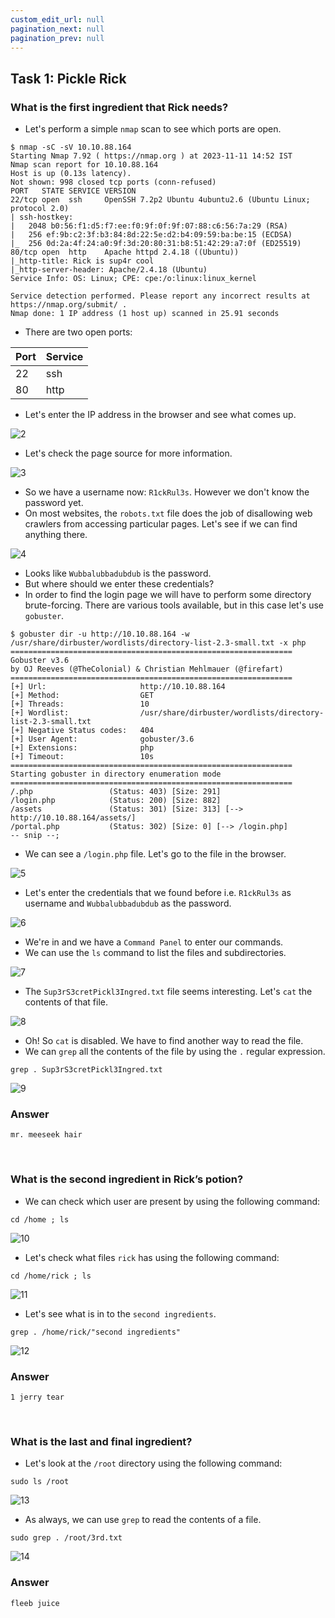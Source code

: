 ```yaml
---
custom_edit_url: null
pagination_next: null
pagination_prev: null
---
```


## Task 1: Pickle Rick
### What is the first ingredient that Rick needs?
- Let's perform a simple `nmap` scan to see which ports are open.
```
$ nmap -sC -sV 10.10.88.164
Starting Nmap 7.92 ( https://nmap.org ) at 2023-11-11 14:52 IST
Nmap scan report for 10.10.88.164
Host is up (0.13s latency).
Not shown: 998 closed tcp ports (conn-refused)
PORT   STATE SERVICE VERSION
22/tcp open  ssh     OpenSSH 7.2p2 Ubuntu 4ubuntu2.6 (Ubuntu Linux; protocol 2.0)
| ssh-hostkey: 
|   2048 b0:56:f1:d5:f7:ee:f0:9f:0f:9f:07:88:c6:56:7a:29 (RSA)
|   256 ef:9b:c2:3f:b3:84:8d:22:5e:d2:b4:09:59:ba:be:15 (ECDSA)
|_  256 0d:2a:4f:24:a0:9f:3d:20:80:31:b8:51:42:29:a7:0f (ED25519)
80/tcp open  http    Apache httpd 2.4.18 ((Ubuntu))
|_http-title: Rick is sup4r cool
|_http-server-header: Apache/2.4.18 (Ubuntu)
Service Info: OS: Linux; CPE: cpe:/o:linux:linux_kernel

Service detection performed. Please report any incorrect results at https://nmap.org/submit/ .
Nmap done: 1 IP address (1 host up) scanned in 25.91 seconds
```
- There are two open ports:

| Port | Service |
| ---- | ------- |
| 22   | ssh     |
| 80   | http    |

- Let's enter the IP address in the browser and see what comes up.

![2](https://github.com/Knign/Write-ups/assets/110326359/8aaa26f6-2805-47a9-a9e9-4f7d5f146ace)

- Let's check the page source for more information.

![3](https://github.com/Knign/Write-ups/assets/110326359/be514f8f-df42-42f2-b747-5bb8b4a343cf)

- So we have a username now: `R1ckRul3s`. However we don't know the password yet.
- On most websites, the `robots.txt` file does the job of disallowing web crawlers from accessing particular pages. Let's see if we can find anything there.

![4](https://github.com/Knign/Write-ups/assets/110326359/1ab0843f-c6f0-441a-a2ee-dd96cddc3716)

- Looks like `Wubbalubbadubdub` is the password.
- But where should we enter these credentials?
- In order to find the login page we will have to perform some directory brute-forcing. There are various tools available, but in this case let's use `gobuster`.
```
$ gobuster dir -u http://10.10.88.164 -w /usr/share/dirbuster/wordlists/directory-list-2.3-small.txt -x php
===============================================================
Gobuster v3.6
by OJ Reeves (@TheColonial) & Christian Mehlmauer (@firefart)
===============================================================
[+] Url:                     http://10.10.88.164
[+] Method:                  GET
[+] Threads:                 10
[+] Wordlist:                /usr/share/dirbuster/wordlists/directory-list-2.3-small.txt
[+] Negative Status codes:   404
[+] User Agent:              gobuster/3.6
[+] Extensions:              php
[+] Timeout:                 10s
===============================================================
Starting gobuster in directory enumeration mode
===============================================================
/.php                 (Status: 403) [Size: 291]
/login.php            (Status: 200) [Size: 882]
/assets               (Status: 301) [Size: 313] [--> http://10.10.88.164/assets/]
/portal.php           (Status: 302) [Size: 0] [--> /login.php]
-- snip --;
```
- We can see a `/login.php` file. Let's go to the file in the browser.

![5](https://github.com/Knign/Write-ups/assets/110326359/b7853f1d-fbc0-4ecb-ad1c-d2bff3fb09e3)

- Let's enter the credentials that we found before i.e. `R1ckRul3s` as username and `Wubbalubbadubdub` as the password.

![6](https://github.com/Knign/Write-ups/assets/110326359/47807896-3cb1-4374-922a-b55e7bb4378e)

- We're in and we have a `Command Panel` to enter our commands.
- We can use the `ls` command to list the files and subdirectories.

![7](https://github.com/Knign/Write-ups/assets/110326359/4e153ed7-49bd-498c-91d0-8ea6cd04720f)

- The `Sup3rS3cretPickl3Ingred.txt` file seems interesting. Let's `cat` the contents of that file.

![8](https://github.com/Knign/Write-ups/assets/110326359/3fa9ddc0-5d16-489c-a440-726ff8a027b9)

- Oh! So `cat` is disabled. We have to find another way to read the file.
- We can `grep` all the contents of the file by using the `.` regular expression.
```
grep . Sup3rS3cretPickl3Ingred.txt
```

![9](https://github.com/Knign/Write-ups/assets/110326359/224248e8-51b4-4c9f-84e0-ce59a108cebd)

### Answer
```
mr. meeseek hair
```

&nbsp;

### What is the second ingredient in Rick’s potion?
- We can check which user are present by using the following command:
```
cd /home ; ls
```

![10](https://github.com/Knign/Write-ups/assets/110326359/082c2c36-7474-427b-8af6-4b067f56973f)

- Let's check what files `rick` has using the following command:
```
cd /home/rick ; ls
```

![11](https://github.com/Knign/Write-ups/assets/110326359/5f9aae7a-1551-49d2-8e58-b52001af6882)

- Let's see what is in to the `second ingredients`.
```
grep . /home/rick/"second ingredients"
```

![12](https://github.com/Knign/Write-ups/assets/110326359/42962fdd-8d88-4e10-b720-a15542dd42bf)

### Answer
```
1 jerry tear
```

&nbsp;

### What is the last and final ingredient?
- Let's look at the `/root` directory using the following command:
```
sudo ls /root
```

![13](https://github.com/Knign/Write-ups/assets/110326359/f0ca0ca7-10cb-4d6e-b473-825d342c0e58)

- As always, we can use `grep` to read the contents of a file.
```
sudo grep . /root/3rd.txt
```

![14](https://github.com/Knign/Write-ups/assets/110326359/33d34bd6-679a-4193-b1e0-f473cb9fb191)

### Answer
```
fleeb juice
```
